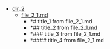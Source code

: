 - <a href = "E:\Node_projects\Node_Way\Jobs\CataloguerFs\CreateCatalog\AFP5_0.1_ctlg_1_to_2.v.0.1.7\Examples\cleare\DIR_root\dir_2\cat.dir_2\dir.dir_2.md">dir_2</a>
    - <a href = "E:\Node_projects\Node_Way\Jobs\CataloguerFs\CreateCatalog\AFP5_0.1_ctlg_1_to_2.v.0.1.7\Examples\cleare\DIR_root\dir_2\file_2_1.md">file_2_1.md</a>
        - *# title_1 from file_2_1.md
        - *## title_2 from file_2_1.md
        - *### title_3 from file_2_1.md
        - *#### title_4 from file_2_1.md
